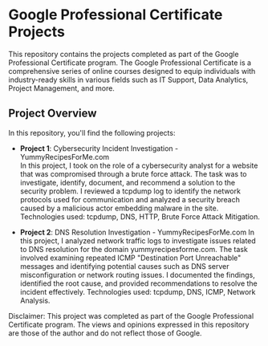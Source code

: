 # Google Professional Certificate Projects

This repository contains the projects completed as part of the Google Professional Certificate program. The Google Professional Certificate is a comprehensive series of online courses designed to equip individuals with industry-ready skills in various fields such as IT Support, Data Analytics, Project Management, and more.

## Project Overview

In this repository, you'll find the following projects:

- **Project 1**: Cybersecurity Incident Investigation - YummyRecipesForMe.com  
  In this project, I took on the role of a cybersecurity analyst for a website that was compromised through a brute force attack. The task was to investigate, identify, document, and recommend a solution to the security problem. I reviewed a tcpdump log to identify the network protocols used for communication and analyzed a security breach caused by a malicious actor embedding malware in the site.  
  Technologies used: tcpdump, DNS, HTTP, Brute Force Attack Mitigation.

- **Project 2**: DNS Resolution Investigation - YummyRecipesForMe.com
In this project, I analyzed network traffic logs to investigate issues related to DNS resolution for the domain yummyrecipesforme.com. The task involved examining repeated ICMP "Destination Port Unreachable" messages and identifying potential causes such as DNS server misconfiguration or network routing issues. I documented the findings, identified the root cause, and provided recommendations to resolve the incident effectively.
Technologies used: tcpdump, DNS, ICMP, Network Analysis.

Disclaimer: This project was completed as part of the Google Professional Certificate program. The views and opinions expressed in this repository are those of the author and do not reflect those of Google.
